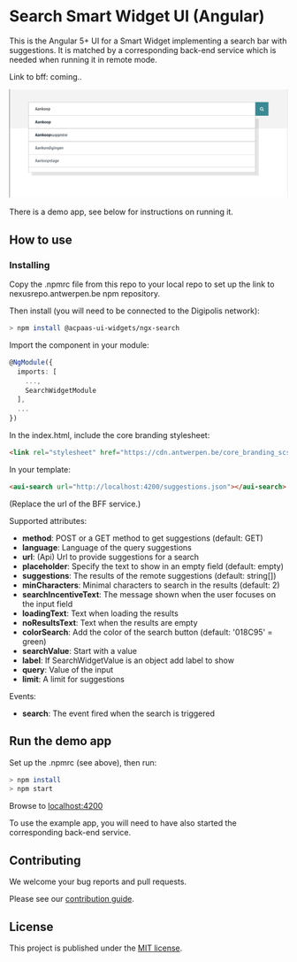 # Search Smart Widget UI (Angular)

This is the Angular 5+ UI for a Smart Widget implementing a search bar with suggestions. It is matched by a corresponding back-end service which is needed when running it in remote mode.

Link to bff: coming..

![screenshot](example.png)

There is a demo app, see below for instructions on running it.

## How to use

### Installing

Copy the .npmrc file from this repo to your local repo to set up the link to nexusrepo.antwerpen.be npm repository.

Then install (you will need to be connected to the Digipolis network):

```sh
> npm install @acpaas-ui-widgets/ngx-search
```

Import the component in your module:

```ts
@NgModule({
  imports: [
    ...,
    SearchWidgetModule
  ],
  ...
})
```

In the index.html, include the core branding stylesheet:

```html
<link rel="stylesheet" href="https://cdn.antwerpen.be/core_branding_scss/2.0.1/main.min.css">
```

In your template:

```html
<aui-search url="http://localhost:4200/suggestions.json"></aui-search>
```
(Replace the url of the BFF service.)


Supported attributes:
- **method**: POST or a GET method to get suggestions (default: GET)
- **language**: Language of the query suggestions
- **url**: (Api) Url to provide suggestions for a search
- **placeholder**: Specify the text to show in an empty field (default: empty)
- **suggestions**: The results of the remote suggestions (default: string[])
- **minCharacters**: Minimal characters to search in the results (default: 2)
- **searchIncentiveText**: The message shown when the user focuses on the input field
- **loadingText**: Text when loading the results
- **noResultsText**: Text when the results are empty
- **colorSearch**: Add the color of the search button (default: '018C95' = green)
- **searchValue**: Start with a value
- **label**: If SearchWidgetValue is an object add label to show
- **query**: Value of the input
- **limit**: A limit for suggestions

Events:
- **search**:  The event fired when the search is triggered

## Run the demo app

Set up the .npmrc (see above), then run:

```sh
> npm install
> npm start
```

Browse to [localhost:4200](http://localhost:4200)

To use the example app, you will need to have also started the corresponding back-end service.

## Contributing

We welcome your bug reports and pull requests.

Please see our [contribution guide](CONTRIBUTING.md).

## License

This project is published under the [MIT license](LICENSE.md).
